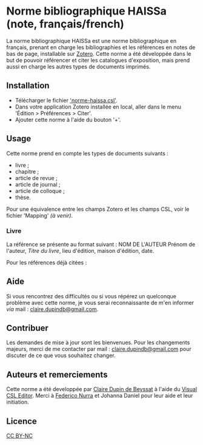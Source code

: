 # Norme bibliographique HAISSa (note, français/french)
La norme bibliographique HAISSa est une norme bibliographique en français, prenant en charge les bibliographies et les références en notes de bas de page, installable sur [Zotero](https://www.zotero.org/).
Cette norme a été développée dans le but de pouvoir référencer et citer les catalogues d'exposition, mais prend aussi en charge les autres types de documents imprimés.

## Installation
- Télécharger le fichier ['norme-haissa.csl'](https://github.com/ClaireDDB/norme-haissa/blob/main/norme-haissa.csl). 
- Dans votre application Zotero installée en local, aller dans le menu 'Édition > Préférences > Citer'. 
- Ajouter cette norme à l'aide du bouton '+'.

## Usage
Cette norme prend en compte les types de documents suivants :
- livre ;
- chapitre ;
- article de revue ;
- article de journal ;
- article de colloque ;
- thèse.

Pour une équivalence entre les champs Zotero et les champs CSL, voir le fichier 'Mapping' *(à venir)*.

### Livre

La référence se présente au format suivant :
NOM DE L'AUTEUR Prénom de l'auteur, *Titre du livre*, lieu d'édition, maison d'édition, date.

Pour les références déjà citées : 




## Aide
Si vous rencontrez des difficultés ou si vous répérez un quelconque problème avec cette norme, je vous serai reconnaissante de m'en informer *via* mail : [claire.dupindb@gmail.com](mailto:claire.dupindb@gmail.com).

## Contribuer
Les demandes de mise à jour sont les bienvenues. Pour les changements majeurs, merci de me contacter par mail : [claire.dupindb@gmail.com](mailto:claire.dupindb@gmail.com) pour discuter de ce que vous souhaitez changer.

## Auteurs et remerciements
Cette norme a été developpée par [Claire Dupin de Beyssat](https://github.com/ClaireDDB) à l'aide du [Visual CSL Editor](https://editor.citationstyles.org/visualEditor/). Merci à [Federico Nurra](https://github.com/FedericoNurra) et Johanna Daniel pour leur aide et leur initiation.

## Licence

[CC BY-NC](https://creativecommons.org/licenses/by-nc/4.0/)
